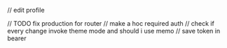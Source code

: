 // edit profile

// TODO fix production for router
// make a hoc required auth
// check if every change invoke theme mode and should i use memo
// save token in bearer
